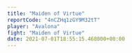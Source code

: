 ```yaml
---
title: "Maiden of Virtue"
reportCode: "4nCZHq1zGY9M32tT"
player: "Avalona"
fight: "Maiden of Virtue"
date: 2021-07-01T18:55:15.468000+00:00
---
```

